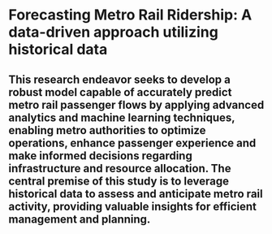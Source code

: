 # Forecasting Metro Rail Ridership: A data-driven approach utilizing historical data

## This research endeavor seeks to develop a robust model capable of accurately predict metro rail passenger flows by applying advanced analytics and machine learning techniques, enabling metro authorities to optimize operations, enhance passenger experience and make informed decisions regarding infrastructure and resource allocation. The central premise of this study is to leverage historical data to assess and anticipate metro rail activity, providing valuable insights for efficient management and planning.
